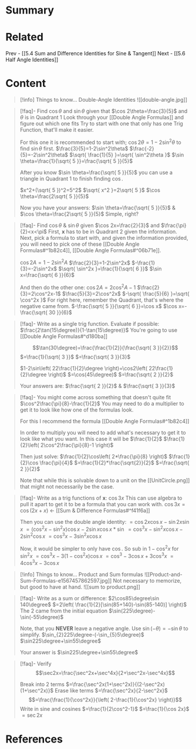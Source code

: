 # Summary
# Related
Prev - [[5.4 Sum and Difference Identities for Sine & Tangent]]
Next - [[5.6 Half Angle Identities]]
# Content

>[!info] Things to know...
>Double-Angle Identities
>![[double-angle.jpg]]

>[!faq]- Find $\cos \theta$ and $\sin \theta$ given that $\cos 2\theta=\frac{3}{5}$ and $\theta$ is in Quadrant 1
>Look through your [[Double Angle Formulas]] and figure out which one fits
>Try to start with one that only has one Trig Function, that'll make it easier.
>
>For this one it is recommended to start with; $\cos 2\theta=1-2\sin^2\theta$ to find $\sin \theta$ first.
>$\frac{3}{5}=1-2\sin^2\theta$
>$\frac{-2}{5}=-2\sin^2\theta$
>$\sqrt{ \frac{1}{5} }=\sqrt{ \sin^2\theta }$
>$\sin \theta=\frac{1}{\sqrt{ 5 }}=\frac{\sqrt{ 5 }}{5}$
>
>After you know $\sin \theta=\frac{\sqrt{ 5 }}{5}$ you can use a triangle in Quadrant 1 to finish finding $\cos$.
>
>$x^2+(\sqrt{ 5 })^2=5^2$
>$\sqrt{ x^2 }=2\sqrt{ 5 }$
>$\cos \theta=\frac{2\sqrt{ 5 }}{5}$
>
>Now you have your answers: $\sin \theta=\frac{\sqrt{ 5 }}{5}$ & $\cos \theta=\frac{2\sqrt{ 5 }}{5}$
>Simple, right?

>[!faq]- Find $\cos \theta$ & $\sin \theta$ given $\cos 2x=\frac{2}{3}$ and $\frac{\pi}{2}<x<\pi$
>First, __x__ has to be in Quadrant 2 given the information.
>Next, pick a formula to start with, and given the information provided, you will need to pick one of these [[Double Angle Formulas#^1b82c4]], [[Double Angle Formulas#^06b71e]].
>
>$\cos2A=1-2\sin^2A$
>$\frac{2}{3}=1-2\sin^2x$
>$-\frac{1}{3}=-2\sin^2x$
>$\sqrt{ \sin^2x }=\frac{1}{\sqrt{ 6 }}$
>$\sin x=\frac{\sqrt{ 6 }}{6}$
>
>And then do the other one:
>$\cos 2A=2\cos^2A-1$
>$\frac{2}{3}=2\cos^2x-1$
>$\frac{5}{3}=2\cos^2x$
>$-\sqrt{ \frac{5}{6} }=\sqrt{ \cos^2x }$ For right here, remember the Quadrant, that's where the negative came from.
>$-\frac{\sqrt{ 5 }}{\sqrt{ 6 }}=\cos x$
>$\cos x=-\frac{\sqrt{ 30 }}{6}$

>[!faq]- Write as a single trig function. Evaluate if possible: $\frac{2\tan(15\degree)}{1-\tan(15\degree)}$
>You're going to use [[Double Angle Formulas#^d180ba]]
>
>$$\tan(30\degree)=\frac{\frac{1}{2}}{\frac{\sqrt{ 3 }}{2}}$$
>$=\frac{1}{\sqrt{ 3 }}$
>$=\frac{\sqrt{ 3 }}{3}$
>
>$1-2\sin\left( 22\frac{1}{2}\degree \right)=\cos2\left( 22\frac{1}{2}\degree \right)$
>$=\cos(45\degree)$
>$=\frac{\sqrt{ 2 }}{2}$
>
>Your answers are: $\frac{\sqrt{ 2 }}{2}$ & $\frac{\sqrt{ 3 }}{3}$

>[!faq]- You might come across something that doesn't quite fit $\cos^2\frac{\pi}{8}-\frac{1}{2}$
>You may need to do a multiplier to get it to look like how one of the formulas look.
>
>For this I recommend the formula [[Double Angle Formulas#^1b82c4]]
>
>In order to multiply you will need to add what's necessary to get it to look like what you want. In this case it will be $\frac{1}{2}$
>$\frac{1}{2}\left( 2\cos^2\frac{\pi}{8}-1 \right)$
>
>Then just solve:
>$\frac{1}{2}\cos\left( 2*\frac{\pi}{8} \right)$
>$\frac{1}{2}\cos \frac{\pi}{4}$
>$=\frac{1}{2}*\frac{\sqrt{2}}{2}$
>$=\frac{\sqrt{ 2 }}{2}$
>
>Note that while this is solvable down to a unit on the [[UnitCircle.png]] that might not necessarily be the case.

>[!faq]- Write as a trig functions of __x__: $\cos 3x$
>This can use algebra to pull it apart to get it to be a formula that you can work with.
>$\cos 3x=\cos(2x+x)$ <- [[Sum & Difference Formulas#^f41f6a]]
>
>Then you can use the double angle identity:
>$=\cos2x\cos x-\sin2x\sin x$
>$=(\cos^2x-\sin^2x)\cos x-2\sin x\cos x*\sin$
>$=\cos^3x-\sin^2x\cos x-2\sin^2\cos x$
>$=\cos^3x-3\sin^2x\cos x$
>
>Now, it would be simpler to only have $\cos$. So sub in $1-\cos^2x$ for $\sin^2x$
>$=\cos^3x-3(1-\cos^2x)\cos x$
>$=\cos^3-3\cos x+3\cos^3x$
>$=4\cos^3x-3\cos x$

>[!info] Things to know...
>Product and Sum formulas
>![[Product-and-Sum-Formulas-e1567457862597.jpg]]
>Not necessary to memorize, but good to have at hand.
>![[sum to product.png]]


>[!faq]- Write as a sum or difference: $2\cos85\degree\sin 140\degree$
>$=2\left( \frac{1}{2}[\sin(85+140)-\sin(85-140)] \right)$ The 2 came from the initial equation
>$\sin(225\degree)-\sin(-55\degree)$
>
>Note, that you __NEVER__ leave a negative angle. Use $\sin(-\theta)=-\sin \theta$ to simplify.
>$\sin_{2}225\degree-(-\sin_{5}5\degree)$
>$\sin225\degree+\sin55\degree$
>
>Your answer is $\sin225\degree+\sin55\degree$

>[!faq]- Verify $$\sec2x=\frac{\sec^2x+\sec^4x}{2+\sec^2x-\sec^4x}$$
>
>Break into 2 terms
>$=\frac{\sec^2x(1+\sec^2x)}{(2-\sec^2x)(1+\sec^2x)}$ Erase like terms
>$=\frac{\sec^2x}{2-\sec^2x}$
>$$=\frac{\frac{1}{\cos^2x}}{\left( 2-\frac{1}{\cos^2x} \right)}$$Write in sine and cosines
>$=\frac{1}{2\cos^2-1}$
>$=\frac{1}{\cos 2x}$
>$=\sec 2x$

# References